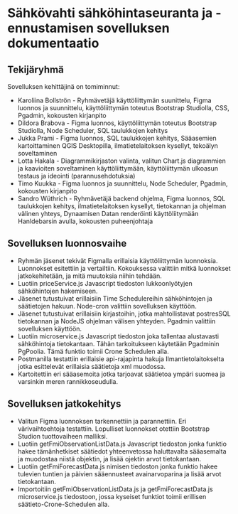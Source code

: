 # Sähkövahti sähköhintaseuranta ja -ennustamisen sovelluksen dokumentaatio

## Tekijäryhmä
Sovelluksen kehittäjinä on tomiminnut:
- Karoliina Bollströn - Ryhmävetäjä käyttöliittymän suunittelu, Figma luonnos ja suunnittelu, käyttöliittymän toteutus Bootstrap Studiolla, CSS, Pgadmin, kokousten kirjanpito
- Dildora Brabova - Figma luonnos, käyttöliittymän toteutus Bootstrap Studiolla, Node Scheduler, SQL taulukkojen kehitys
- Jukka Prami - Figma luonnos, SQL taulukkojen kehitys, Sääasemien kartoittaminen QGIS Desktopilla, ilmatietelaitoksen kysellyt, tekoälyn soveltaminen
- Lotta Hakala - Diagrammikirjaston valinta, valitun Chart.js diagrammien ja kaavioiten soveltaminen käyttöliittymään, käyttöliittymän ulkoasun testaus ja ideointi (parannusehdotuksia)
- Timo Kuukka - Figma luonnos ja suunnittelu, Node Scheduler, Pgadmin, kokousten kirjanpito
- Sandro Wüthrich - Ryhmävetäjä backend ohjelma, Figma luonnos, SQL taulukkojen kehitys, ilmatietelaitoksen kysellyt, tietokannan ja ohjelman välinen yhteys, Dynaamisen Datan renderöinti käyttöliitymään
  Hanldebarsin avulla, kokousten puheenjohtaja

## Sovelluksen luonnosvaihe
- Ryhmän jäsenet tekivät Figmalla erillaisia käyttöliittymän luonnoksia. Luonnokset esitettiin ja vertailtiin. Kokouksessa valittiin mitkä luonnokset jatkokehitetään, ja mitä muutoksia 
  niihin tehdään.
- Luotiin priceService.js Javascript tiedoston lukkoonlyötyjen sähköhintojen hakemiseen.
- Jäsenet tutustuivat erillaisiin Time Schedulereihin sähköhintojen ja säätietojen hakuun. Node-cron valittiin sovelluksen käyttöön.
- Jäsenet tutustuivat erillaisiin kirjastoihin, jotka mahtollistavat postresSQL tietokannan ja NodeJS ohjelman välisen yhteyden. Pgadmin valittiin sovelluksen käyttöön.
- Luotiin microservice.js Javascript tiedoston joka tallentaa alustavasti sähköhintoja tietokantaan. Tähän tarkoitukseen käytetään Pgadminin PgPoolia. Tämä funktio toimii Crone Schedulen alla.
- Postmanilla testattiin erillaisie api-rajapinta hakuja Ilmantietolaitokselta jotka esittelevät erillaisia säätietoja xml muodossa.
- Kartoitettiin eri sääasemoita jotka tarjoavat säätietoa ympäri suomea ja varsinkin meren rannikkoseudulla.

## Sovelluksen jatkokehitys
- Valitun Figma luonnoksen tarkennettiin ja parannettiin. Eri värivaihtoehtoja testattiin. Lopulliset luonnokset otettiin Bootstrap Studion tuottovaiheen malliksi.
- Luotiin getFmiObservationListData.js Javascript tiedoston jonka funktio hakee tämänhetkiset säätiedot yhteenvetossa haluttavalta sääasemalta ja muodostaa niistä objektin, ja lisää ojektin arvot tietokantaan.
- Luotiin getFmiForecastData.js nimisen tiedoston jonka funktio hakee tulevien tuntien ja päivien sääennusteet avainarvoparina ja lisää arvot tietokantaan.
- Importoitiin getFmiObservationListData.js ja getFmiForecastData.js microservice.js tiedostoon, jossa kyseiset funktiot toimii erillisen säätieto-Crone-Schedulen alla.
